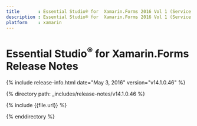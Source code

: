 ```yaml
---
title       : Essential Studio® for  Xamarin.Forms 2016 Vol 1 (Service Pack 1)Release Notes
description : Essential Studio® for  Xamarin.Forms 2016 Vol 1 (Service Pack 1)Release Notes
platform    : xamarin
---
```


# Essential Studio<sup>®</sup> for  Xamarin.Forms Release Notes

{% include release-info.html date="May 3, 2016" version="v14.1.0.46" %} 

{% directory path: _includes/release-notes/v14.1.0.46 %}

{% include {{file.url}} %}

{% enddirectory %}